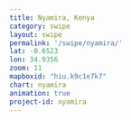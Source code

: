 ```yaml
---
title: Nyamira, Kenya
category: swipe
layout: swipe
permalink: '/swipe/nyamira/'
lat: -0.6523
lon: 34.9356
zoom: 11
mapboxid: "hiu.k9c1e7k7"
chart: nyamira
animation: true
project-id: nyamira
---
```


